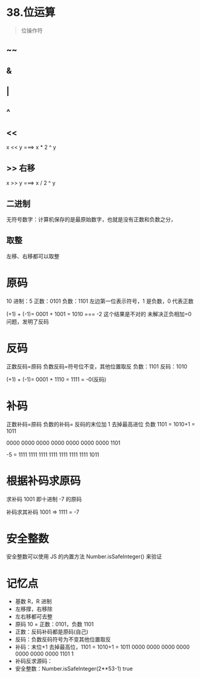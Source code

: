 # 38.位运算

> 位操作符

## ~~

## &

## |

## ^

## <<

x << y ===> x \* 2 ^ y

## >> 右移

x >> y ===> x / 2 ^ y

## 二进制

无符号数字：计算机保存的是最原始数字，也就是没有正数和负数之分，

## 取整

左移、右移都可以取整

# 原码

10 进制：5
正数：0101
负数：1101
左边第一位表示符号，1 是负数，0 代表正数

(+1) + (-1)= 0001 + 1001 = 1010 === -2 这个结果是不对的
未解决正负相加=0 问题，发明了反码

# 反码

正数反码=原码
负数反码=符号位不变，其他位置取反
负数：1101
反码：1010

(+1) + (-1)= 0001 + 1110 = 1111 = -0(反码)

# 补码

正数补码=原码
负数的补码= 反码的末位加 1 去掉最高进位
负数 1101 = 1010+1 = 1011

0000 0000 0000 0000 0000 0000 0000 1101

-5 = 1111 1111 1111 1111 1111 1111 1111 1011

# 根据补码求原码

求补码 1001 即十进制 -7 的原码

补码求其补码
1001 => 1111 = -7

# 安全整数

安全整数可以使用 JS 的内置方法 Number.isSafeInteger() 来验证

# 记忆点

- 基数 R，R 进制
- 左移撑，右移除
- 左右移都可去整
- 原码 10 = 正数：0101，负数 1101
- 正数：反码补码都是原码(自己)
- 反码：负数反码符号为不变其他位置取反
- 补码：末位+1 去掉最高位，1101 = 1010+1 = 1011
  0000 0000 0000 0000 0000 0000 0000 1101
  1
- 补码反求源码：
- 安全整数：Number.isSafeInteger(2\*\*53-1) true
